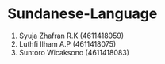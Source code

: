 # Sundanese-Language
1. Syuja Zhafran R.K (4611418059)
2. Luthfi Ilham A.P (4611418075)
3. Suntoro Wicaksono (4611418083)
